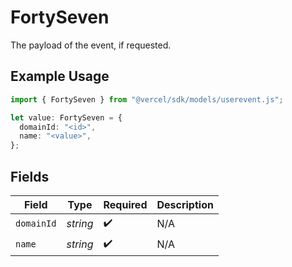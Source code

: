 # FortySeven

The payload of the event, if requested.

## Example Usage

```typescript
import { FortySeven } from "@vercel/sdk/models/userevent.js";

let value: FortySeven = {
  domainId: "<id>",
  name: "<value>",
};
```

## Fields

| Field              | Type               | Required           | Description        |
| ------------------ | ------------------ | ------------------ | ------------------ |
| `domainId`         | *string*           | :heavy_check_mark: | N/A                |
| `name`             | *string*           | :heavy_check_mark: | N/A                |
